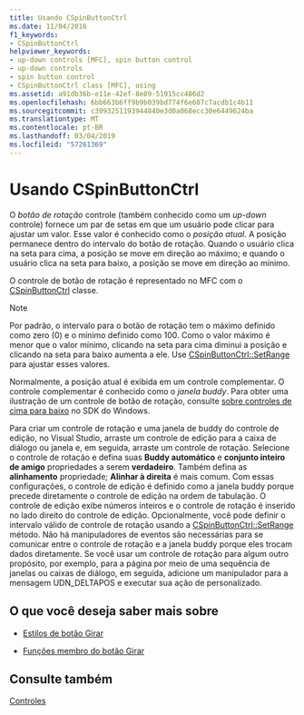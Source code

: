 ```yaml
---
title: Usando CSpinButtonCtrl
ms.date: 11/04/2016
f1_keywords:
- CSpinButtonCtrl
helpviewer_keywords:
- up-down controls [MFC], spin button control
- up-down controls
- spin button control
- CSpinButtonCtrl class [MFC], using
ms.assetid: a91db36b-e11e-42ef-8e89-51915cc486d2
ms.openlocfilehash: 6bb663b6ff9b9b039bd774f6e607c7acdb1c4b11
ms.sourcegitcommit: c3093251193944840e3d0a068ecc30e6449624ba
ms.translationtype: MT
ms.contentlocale: pt-BR
ms.lasthandoff: 03/04/2019
ms.locfileid: "57261369"
---
```

# <a name="using-cspinbuttonctrl"></a>Usando CSpinButtonCtrl

O *botão de rotação* controle (também conhecido como um *up-down* controle) fornece um par de setas em que um usuário pode clicar para ajustar um valor. Esse valor é conhecido como o *posição atual*. A posição permanece dentro do intervalo do botão de rotação. Quando o usuário clica na seta para cima, a posição se move em direção ao máximo; e quando o usuário clica na seta para baixo, a posição se move em direção ao mínimo.

O controle de botão de rotação é representado no MFC com o [CSpinButtonCtrl](../mfc/reference/cspinbuttonctrl-class.md) classe.

> [!NOTE]
>  Por padrão, o intervalo para o botão de rotação tem o máximo definido como zero (0) e o mínimo definido como 100. Como o valor máximo é menor que o valor mínimo, clicando na seta para cima diminui a posição e clicando na seta para baixo aumenta a ele. Use [CSpinButtonCtrl::SetRange](../mfc/reference/cspinbuttonctrl-class.md#setrange) para ajustar esses valores.

Normalmente, a posição atual é exibida em um controle complementar. O controle complementar é conhecido como o *janela buddy*. Para obter uma ilustração de um controle de botão de rotação, consulte [sobre controles de cima para baixo](/windows/desktop/Controls/up-down-controls) no SDK do Windows.

Para criar um controle de rotação e uma janela de buddy do controle de edição, no Visual Studio, arraste um controle de edição para a caixa de diálogo ou janela e, em seguida, arraste um controle de rotação. Selecione o controle de rotação e defina suas **Buddy automático** e **conjunto inteiro de amigo** propriedades a serem **verdadeiro**. Também defina as **alinhamento** propriedade; **Alinhar à direita** é mais comum. Com essas configurações, o controle de edição é definido como a janela buddy porque precede diretamente o controle de edição na ordem de tabulação. O controle de edição exibe números inteiros e o controle de rotação é inserido no lado direito do controle de edição. Opcionalmente, você pode definir o intervalo válido de controle de rotação usando a [CSpinButtonCtrl::SetRange](../mfc/reference/cspinbuttonctrl-class.md#setrange) método. Não há manipuladores de eventos são necessárias para se comunicar entre o controle de rotação e a janela buddy porque eles trocam dados diretamente. Se você usar um controle de rotação para algum outro propósito, por exemplo, para a página por meio de uma sequência de janelas ou caixas de diálogo, em seguida, adicione um manipulador para a mensagem UDN_DELTAPOS e executar sua ação de personalizado.

## <a name="what-do-you-want-to-know-more-about"></a>O que você deseja saber mais sobre

- [Estilos de botão Girar](../mfc/spin-button-styles.md)

- [Funções membro do botão Girar](../mfc/spin-button-member-functions.md)

## <a name="see-also"></a>Consulte também

[Controles](../mfc/controls-mfc.md)
